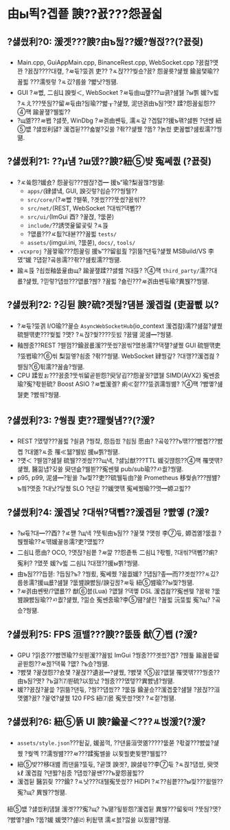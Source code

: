 # 由ы뙥?곕쭅 諛??꾨???怨꾪쉷

## ?섏씠利?0: 湲곗???諛?由ъ뒪??媛?쒕젅??(?꾨즺)
- Main.cpp, GuiAppMain.cpp, BinanceRest.cpp, WebSocket.cpp ?꾨컲?먯꽌 ?꾨젅????대컢, ?ㅽ듃?뚰겕 吏?? ?ㅻ젅???쒖슜?꾨? 怨꾩륫?섍퀬 鍮꾧탳瑜??꾪븳 ???濡쒓렇 ?ㅻ깄?룹쓣 ?뺣낫?쒕떎.
- GUI ?ㅽ뻾, 二쇰Ц 諛쒖＜, WebSocket ?ㅽ듃由щ컢???ш큵?섎뒗 ?ы쁽 媛?ν븳 ?ㅻえ???뚯뒪??留ㅽ듃由?뒪瑜??뺣┰?섍퀬, 泥댄겕由ъ뒪?몃? 蹂?怨꾪쉷怨??④퍡 踰꾩쟾?뷀븳??
- ?щ옒???ㅽ봽 ?섏쭛, WinDbg ?ㅽ겕由쏀듃, 濡ㅻ갚 ?곕턿??援ъ꽦?섏뿬 ?댄썑 紐⑤뱺 ?섏씠利덇? 湲곕뒫???숇벑?깆쓣 ?좎??섍퀬 ?뚭? ?놁씠 吏꾪뻾?섎룄濡??쒕떎.

## ?섏씠利?1: ??μ냼 ?ш뎄??諛?紐⑤뱢 寃쎄퀎 (?꾨즺)
- ?ㅼ쓬怨?媛숈? 怨꾩링???붾젆?곕━ 援ъ“瑜?梨꾪깮?쒕떎:
  - `apps/`(肄섏넄, GUI, 諛깃렇?쇱슫???쒕퉬??
  - `src/core/`(?ㅽ뻾 ?붿쭊, ?곗씠???뚯씠?꾨씪??
  - `src/net/`(REST, WebSocket ?대씪?댁뼵??
  - `src/ui/`(ImGui 酉? ?꾩젽, ?뚮쭏)
  - `include/`??誘몃윭留곷맂 ?ㅻ뜑
  - ?먮룞???ㅼ틦?대뵫???꾪븳 `tests/`
  - `assets/`(imgui.ini, ?뚮쭏), `docs/`, `tools/`
- `.vcxproj` ?꾪꽣瑜???怨꾩링 援ъ“??留욊쾶 ?낅뜲?댄듃?섍퀬 MSBuild/VS 李몄“媛 ?덉젙?곸쑝濡??좎??섎룄濡??쒕떎.
- 踰ㅻ뜑 ?쇱씠釉뚮윭由щ? 踰꾩쟾蹂??섏쐞 ?대뜑? ?④퍡 `third_party/`濡??대룞?섍퀬, ?낃렇?덉씠???먮룞?붾? ?꾪븳 ?숆린???ㅽ겕由쏀듃瑜?異붽??쒕떎.

## ?섏씠利?2: ?깅뒫 諛?硫?곗뒪?덈뵫 湲곕컲 (吏꾪뻾 以?
- ?ㅽ듃?뚰겕 I/O瑜??꾩슜 `AsyncWebSocketHub`(io_context 湲곕컲)濡??섎졃?섍퀬 硫붿떆吏???쒗븳 ?먯? ?ㅻ젅?쒗????듯빐 ?꾨떒 泥섎━?쒕떎.
- 釉붾줈??REST ?붿껌??鍮꾨룞湲??뚯씠?꾨씪?몄쑝濡??댁쟾?섍퀬 GUI 硫붿떆吏 ?뚰봽瑜??⑥씪 梨낆엫?쇰줈 ?좎??쒕떎. WebSocket 肄쒕갚? ?대깽??湲곕컲 ?붿뒪?⑥튂濡??꾪솚?쒕떎.
- CPU 蹂묐ぉ???꾨줈?뚯씪留곹븯怨?臾닿굅??怨꾩궛?먮뒗 SIMD(AVX2) 寃쎈줈瑜?寃?좏븯硫? Boost ASIO ?ㅽ뻾湲곌? 痢≪젙???뚰겕濡쒕뱶? ?④퍡 ?뺤옣?섎뒗吏 ?뺤씤?쒕떎.

## ?섏씠利?3: ?쒕쾭 吏??理쒖냼??(?湲?
- REST ?몄텧???꾪븳 ?쇨큵 ?쒕챸, 怨듭쑀 ?쇱뒪 愿由? ?곸쓳???ъ떆???뺤콉???뺤콉 ?대옒?ㅻ줈 罹≪뒓?뷀빐 援ы쁽?쒕떎.
- ?먯＜ ?붿껌?섎뒗 硫뷀??곗씠???щ낵, ?섏닔猷???TTL 媛깆떊怨??④퍡 罹먯떆?섍퀬, 醫낆냽?깆쓣 臾댄슚?뷀븯??寃쎈웾 pub/sub瑜??ㅺ퀎?쒕떎.
- p95, p99, 泥섎━?됱쓣 ?ы븿??吏??硫뷀듃由?쓣 Prometheus 移쒗솕???붾뱶?ъ씤?몃줈 ?대낫?닿퀬 SLO ?댄깉 ??媛먯떆 寃쎄퀬瑜??몃━嫄고븳??

## ?섏씠利?4: 湲곕낯 ?대씪?댁뼵??湲곕뒫 ?뺤옣 (?湲?
- ?ы듃?대━??酉? ?ㅼ쨷 ?щ낵 ?뚯튂由ъ뒪?? ?꾩쟻 ?먯씡 李⑦듃, 嫄곕옒?뚮퀎 ?붽퀬瑜??ㅼ떆媛꾩쑝濡?吏?먰븳??
- 二쇰Ц 愿由? OCO, ?몃젅?쇰쭅 ?ㅽ깙 ??怨좉툒 二쇰Ц ?좏삎, ?대씪?댁뼵??痢?寃利? ?몄쭛 媛?ν븳 二쇰Ц ?대젰??援ы쁽?쒕떎.
- 由ъ뒪???듭젣: ?듭뒪?ъ? ?쒕룄, 寃쎄퀬 ?꾧퀎媛? ?덉뒪?좊━而??곗씠???ㅻ깄?룹쑝濡?援щ룞?섎뒗 ?뚮뱶諛뺤뒪/諛깊뀒?ㅽ듃 紐⑤뱶瑜??ы븿?쒕떎.
- ?ㅽ겕由쏀똿/?먮룞?? 猷⑥븘(Lua) ?먮뒗 ?댁옣 DSL 湲곕컲??寃쎈웾 ?꾨왂 ?뚮뱶諛뺤뒪瑜??ㅺ퀎?섍퀬, ?낆슜 寃쎈줈瑜?李⑤떒?섍린 ?꾪븳 沅뚰븳 寃?щ? ?곸슜?쒕떎.

## ?섏씠利?5: FPS 洹밸???諛??뚮뜑 猷⑦봽 (?湲?
- GPU ?낅줈???뺤껜瑜??쇳븯湲??꾪빐 ImGui ?쒕줈???곗씠?곕? ?붾툝 踰꾪띁留곹븯怨??ㅽ뀒?댁쭠 ?먮? ?ъ슜?쒕떎.
- ?뺤쟻 ?꾩젽怨??숈쟻 ?꾩젽??遺꾨━?섍퀬, ?뺤쟻 ?⑤꼸?먮뒗 罹먯떆???쒕줈??由ъ뒪?몃? ?ъ궗?⑺븯硫?以묐났 ?쒕줈???몄텧??異뺤냼?쒕떎.
- 媛??꾨젅?꾩쓽 ?낅뜲?댄듃, ?쒕??덉씠?? ?뚮뜑 鍮꾩슜??湲곕줉?섎뒗 ?꾨젅??洹몃옒?꾨? ?꾩엯?섍퀬 120 FPS 紐⑺몴 寃뚯씠?몃? ?ㅼ젙?쒕떎.

## ?섏씠利?6: 紐⑤뜕 UI 諛?鍮꾩＜???ㅻ벉湲?(?湲?
- `assets/style.json`???됱긽, 媛꾧꺽, ??댄룷洹몃옒?????뚮쭏 ?좏겙???뺤쓽?섍퀬 ?쒖옉 ??濡쒕뱶???ㅽ???蹂寃쎌쓣 以묒븰吏묒쨷?뷀븳??
- 紐⑤뱢??移대뱶 而댄룷?뚰듃, ?곹깭 諛곗?, 諛섏쓳??李⑦듃 ?ㅻ쾭?덉씠, 臾몃㎘ 湲곕컲 ?댄똻?쇰줈 ?덉씠?꾩썐???ъ꽕怨꾪븳??
- 湲곕뒫 醫낅즺 ???鍮? ?ㅻ낫???대퉬寃뚯씠?? HiDPI ?ㅼ??쇰쭅???ы븿???묎렐??寃?щ? 異붽??쒕떎.

紐⑤뱺 ?섏씠利덈뒗 湲곗???寃?щ? ?ъ떎?됲븯怨?湲곕뒫 異붽???留욎떠 ?뚯뒪?몃? ?뺤옣?섎ŉ ?뚭?媛 媛먯??섎㈃ 利됱떆 濡ㅼ븘?껋쓣 以묐떒?쒕떎.

